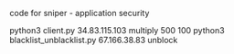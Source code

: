 code for sniper - application security

python3 client.py 34.83.115.103 multiply 500 100
python3 blacklist_unblacklist.py 67.166.38.83 unblock
